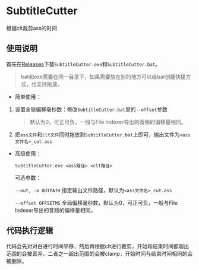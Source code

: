 # SubtitleCutter
根据clt裁剪ass的时间

## 使用说明

首先在[Releases](./releases/latest)下载`SubtitleCutter.exe`和`SubtitleCutter.bat`。

> bat和exe需要在同一目录下，如果需要放在别的地方可以给bat创捷快捷方式，也支持拖放。

- 简单使用：

1. 设置全局偏移毫秒数：修改`SubtitleCutter.bat`里的`--offset`参数

   > 默认为0，可正可负，一般与File Indexer导出的音频的偏移量相同。

2. 把`ass文件`和`clt文件`同时拖放到`SubtitleCutter.bat`上即可，输出文件为`<ass文件名>_cut.ass`

- 高级使用：

  `SubtitleCutter.exe <ass路径> <clt路径>`

  可选参数：

  `--out, -o OUTPATH` 指定输出文件路径，默认为`<ass文件名>_cut.ass`

  `--offset OFFSETMS` 全局偏移毫秒数，默认为0，可正可负，一般与File Indexer导出的音频的偏移量相同。

## 代码执行逻辑

代码会先对对白进行时间平移，然后再根据clt进行裁剪，开始和结束时间都超出范围的会被丢弃，二者之一超出范围的会被clamp，开始时间与结束时间相同的会被删除。
